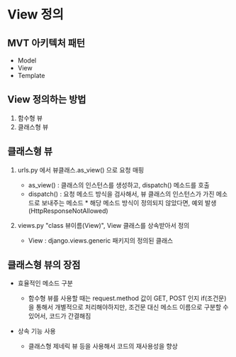 # View 정의

## MVT 아키텍처 패턴
- Model
- View
- Template


## View 정의하는 방법
1. 함수형 뷰
2. 클래스형 뷰


## 클래스형 뷰
1. urls.py 에서 뷰클래스.as_view() 으로 요청 매핑
    - as_view() : 클래스의 인스턴스를 생성하고, dispatch() 메소드를 호출
    - dispatch() : 요청 메소드 방식을 검사해서, 
                   뷰 클래스의 인스턴스가 가진 메소드로 보내주는 메소드
                   * 해당 메소드 방식이 정의되지 않았다면,
                     예외 발생(HttpResponseNotAllowed)

2. views.py "class 뷰이름(View)", View 클래스를 상속받아서 정의
    - View : django.views.generic 패키지의 정의된 클래스


## 클래스형 뷰의 장점
- 효율적인 메소드 구분
    * 함수형 뷰를 사용할 때는 request.method 값이 GET, POST 인지
      if(조건문)을 통해서 개별적으로 처리해야하지만,
      조건문 대신 메소드 이름으로 구분할 수 있어서, 코드가 간결해짐

- 상속 기능 사용
    * 클래스형 제네릭 뷰 등을 사용해서 코드의 재사용성을 향상
    
